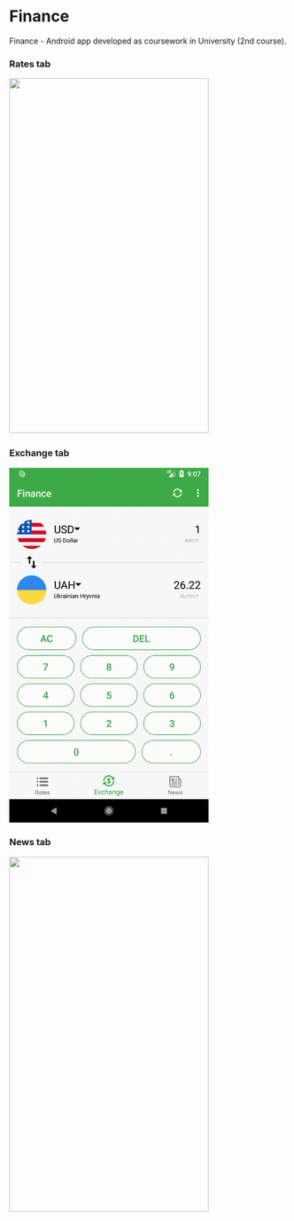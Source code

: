 # Finance
Finance - Android app developed as coursework in University (2nd course).
### Rates tab
<img src="https://github.com/MikeInCode/Finance/blob/master/preview/rates_preview.gif" width="360" height="640" />

### Exchange tab
<img src="https://github.com/MikeInCode/Finance/blob/master/preview/exchange_preview.gif" width="360" height="640" />

### News tab
<img src="https://github.com/MikeInCode/Finance/blob/master/preview/news_preview.gif" width="360" height="640" />
